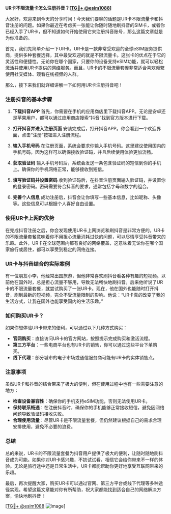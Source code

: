 **UR卡不限流量卡怎么注册抖音？[[TG💪+ @esim1088](https://t.me/s/esim1088)]**

大家好，欢迎来到今天的分享时间！今天我们要聊的话题是UR卡不限流量卡和抖音注册的问题。如果你最近在考虑买一张能让你随时随地刷抖音的SIM卡，或者你已经入手了UR卡，但不知道如何开始使用它来注册抖音账号，那么这篇文章就是为你准备的。

首先，我们先简单介绍一下UR卡。UR卡是一款非常受欢迎的全球eSIM服务提供商，提供多种套餐选择，其中最受欢迎的就是不限流量卡。这张卡的优点在于它的灵活性和便捷性。无论你在哪个国家，只要你的设备支持eSIM功能，就可以轻松激活并使用UR卡提供的网络服务。而且，UR卡的不限流量套餐非常适合喜欢频繁使用社交媒体、观看在线视频的人群。

那么，接下来我们就详细讲解一下如何用UR卡注册抖音吧！

### 注册抖音的基本步骤

1. **下载抖音APP**
   首先，你需要在手机的应用商店里下载抖音APP。无论是安卓还是苹果用户，都可以通过应用商店搜索“抖音”找到官方版本进行下载。

2. **打开抖音并进入注册页面**
   安装完成后，打开抖音APP。你会看到一个欢迎界面，点击“注册”按钮进入注册流程。

3. **输入手机号码**
   在注册页面，系统会要求你输入手机号码。这里建议使用国内的手机号码，因为这样可以确保接收验证码，并且后续使用体验更加流畅。

4. **获取验证码**
   输入手机号码后，系统会发送一条包含验证码的短信到你的手机上。确保你的手机网络正常，能够接收到短信。

5. **填写验证码并设置密码**
   收到验证码后，在抖音注册页面输入验证码，并设置你的登录密码。密码需要符合抖音的要求，通常包括字母和数字的组合。

6. **完善个人信息**
   成功注册后，抖音会让你填写一些基本信息，比如昵称、头像等。这些信息可以根据个人喜好自由设置。

### 使用UR卡上网的优势

在完成抖音注册之后，你会发现使用UR卡上网浏览和刷抖音是非常方便的。UR卡的不限流量套餐意味着你不用担心流量消耗过快的问题，可以尽情享受抖音带来的乐趣。此外，UR卡在全球范围内都有良好的网络覆盖，这意味着无论你在哪个国家旅行或居住，都可以享受到稳定的网络连接。

### UR卡与抖音结合的实际案例

有一位朋友小李，他经常出国旅游，但他非常喜欢刷抖音看各种有趣的短视频。以前他在国外时，总是担心流量不够用，导致无法畅快地刷抖音。后来他听说了UR卡的不限流量套餐，就尝试购买了一张UR卡。现在，他在国外也能随时打开抖音，刷到最新的短视频，完全不受流量限制的影响。他说：“UR卡真的改变了我的生活方式，让我在国外也能享受国内的生活乐趣。”

### 如何购买UR卡？

如果你想体验UR卡带来的便利，可以通过以下几种方式购买：

- **官网购买**：直接访问UR卡的官方网站，按照提示完成购买和激活流程。
- **第三方平台**：一些电商平台也有UR卡的销售，你可以通过这些平台下单购买。
- **线下代理**：部分城市的电子市场或通信服务商可能有UR卡的实体销售点。

### 注意事项

虽然UR卡和抖音的结合带来了极大的便利，但在使用过程中也有一些需要注意的地方：

- **检查设备兼容性**：确保你的手机支持eSIM功能，否则无法使用UR卡。
- **保持联系畅通**：在注册抖音时，确保你的手机能够正常接收短信，避免因网络问题导致验证码接收失败。
- **合理使用流量**：尽管UR卡是不限流量套餐，但仍然建议根据自己的需求合理安排使用，避免不必要的浪费。

### 总结

总的来说，UR卡的不限流量套餐为抖音用户提供了极大的便利，让随时随地刷抖音成为可能。如果你对UR卡感兴趣，不妨试试看，相信它会给你带来不一样的体验。无论是旅行途中还是日常生活中，UR卡都能帮助你更好地享受互联网带来的乐趣。

最后，再次提醒大家，购买UR卡可以通过官网、第三方平台或线下代理等多种途径实现。希望这篇文章能对你有所帮助，祝大家都能找到适合自己的网络解决方案，愉快地刷抖音！

[[TG💪+ @esim1088](https://t.me/s/esim1088) ![Image](https://i.postimg.cc/4NQfJmqS/Snipaste-2025-05-13-00-14-12.png)]
